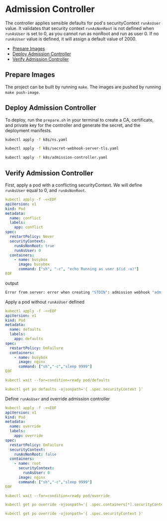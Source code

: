 # Admission Controller

The controller applies sensible defaults for pod's securityContext `runAsUser` value. It validates that security context `runAsNonRoot` is not defined when `runAsUser` is set to 0, as you cannot run as nonRoot and run as user 0. If no `runAsUser` value is defined, it will assign a default value of 2000.

- [Prepare Images](#prepare-images)
- [Deploy Admission Controller](#deploy-admission-controller)
- [Verify Admission Controller](#verify-admission-controller)

## Prepare Images

The project can be built by running `make`. The images are pushed by running `make push-image`.  

## Deploy Admission Controller

To deploy, run the `prepare.sh` in your terminal to create a CA, certificate, and private key for the controller and generate the secret, and the deployment manifests.
```bash
kubectl apply -f k8s/ns.yaml

kubectl apply -f k8s/secret-webhook-server-tls.yaml

kubectl apply -f k8s/admission-controller.yaml
```

## Verify Admission Controller

First, apply a pod with a conflicting securityContext. We will define `runAsUser` equal to 0, and `runAsNonRoot`.

```yaml
kubectl apply -f -<<EOF
apiVersion: v1
kind: Pod
metadata:
  name: conflict
  labels:
    app: conflict
spec:
  restartPolicy: Never
  securityContext:
    runAsNonRoot: true
    runAsUser: 0
  containers:
    - name: busybox
      image: busybox
      command: ["sh", "-c", "echo Running as user $(id -u)"]
EOF
```

output
```bash
Error from server: error when creating "STDIN": admission webhook "admission-controller.admission.svc" denied the request: runAsNonRoot specified, but runAsUser set to 0 (the root user, contradictory)
```

Apply a pod without `runAsUser` defined
```yaml
kubectl apply -f -<<EOF
apiVersion: v1
kind: Pod
metadata:
  name: defaults
  labels:
    app: defaults
spec:
  restartPolicy: OnFailure
  containers:
    - name: busybox
      image: nginx
      command: ["sh","-c","sleep 9999"]
EOF

kubectl wait --for=condition=ready pod/defaults

kubectl get po defaults -ojsonpath='{ .spec.securityContext }'
```


Define `runAsUser` and override admission controller
```yaml
kubectl apply -f -<<EOF
apiVersion: v1
kind: Pod
metadata:
  name: override
  labels:
    app: override
spec:
  restartPolicy: OnFailure
  securityContext:
    runAsNonRoot: false
  containers:
    - name: root
      securityContext:
        runAsUser: 0
      image: nginx
      command: ["sh","-c","sleep 9999"]
EOF

kubectl wait --for=condition=ready pod/override

kubectl get po override -ojsonpath='{ .spec.containers[*].securityContext }'

kubectl get po override -ojsonpath='{ .spec.securityContext }'
```
